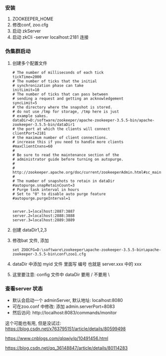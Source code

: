 ### 安装

1. ZOOKEEPER_HOME
2. 修改conf, zoo.cfg
3. 启动 zkServer
4. 启动 zkCli -server localhost:2181 连接

### 伪集群启动

1. 创建多个配置文件

   ```
   # The number of milliseconds of each tick
   tickTime=2000
   # The number of ticks that the initial 
   # synchronization phase can take
   initLimit=10
   # The number of ticks that can pass between 
   # sending a request and getting an acknowledgement
   syncLimit=5
   # the directory where the snapshot is stored.
   # do not use /tmp for storage, /tmp here is just 
   # example sakes.
   dataDir=D:/software/zookeeper/apache-zookeeper-3.5.5-bin/apache-zookeeper-3.5.5-bin/dataDir1
   # the port at which the clients will connect
   clientPort=2181
   # the maximum number of client connections.
   # increase this if you need to handle more clients
   #maxClientCnxns=60
   #
   # Be sure to read the maintenance section of the 
   # administrator guide before turning on autopurge.
   #
   # http://zookeeper.apache.org/doc/current/zookeeperAdmin.html#sc_maintenance
   #
   # The number of snapshots to retain in dataDir
   #autopurge.snapRetainCount=3
   # Purge task interval in hours
   # Set to "0" to disable auto purge feature
   #autopurge.purgeInterval=1
   
   
   server.1=localhost:2887:3887
   server.2=localhost:2888:3888
   server.3=localhost:2889:3889
   ```

2. 创建 dataDir1,2,3

3. 修改bat 文件, 添加 

   ```
   set ZOOCFG=D:\software\zookeeper\apache-zookeeper-3.5.5-bin\apache-zookeeper-3.5.5-bin\conf\zoo1.cfg
   
   ```

4. dataDir 中添加 myid 文件
    里面写 编号  也就是 server.xxx 中的 xxx

5. 这里要注意: config 文件中 dataDir 要用 / 不要用 \

### 查看server 状态

- 默认会启动一个 adminServer, 默认地址: localhost:8080
- 可在zoo.conf 中修改: 添加 admin.serverPort=8083
- 然后访问: http://localhost:8083/commands/monitor

这个可能也有用, 但是没试过: https://blog.csdn.net/x763795151/article/details/80599498

<https://www.cnblogs.com/qlqwjy/p/10491456.html> 

<https://blog.csdn.net/qq_36148847/article/details/80114283> 